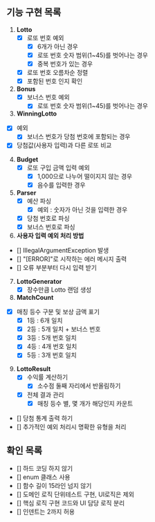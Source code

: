 ## 기능 구현 목록
1. **Lotto**
   - [x] 로또 번호 예외
     - [x] 6개가 아닌 경우
     - [x] 로또 번호 숫자 범위(1~45)를 벗어나는 경우
     - [x] 중복 번호가 있는 경우
   - [x] 로또 번호 오름차순 정렬
   - [x] 포함된 번호 인지 확인
2. **Bonus**
   - [x] 보너스 번호 예외
     - [x] 로또 번호 숫자 범위(1~45)를 벗어나는 경우
3. **WinningLotto**
  - [x] 예외
    - [x] 보너스 번호가 당첨 번호에 포함되는 경우
  - [x] 당첨값(사용자 입력)과 다른 로또 비교
4. **Budget**
   - [x] 로또 구입 금액 입력 예외
     - [x] 1,000으로 나누어 떨이지지 않는 경우
     - [x] 음수를 입력한 경우
5. **Parser**
   - [x] 예산 파싱
     -[x] 예외 : 숫자가 아닌 것을 입력한 경우 
   - [x] 당첨 번호로 파싱
   - [x] 보너스 번호로 파싱
6. **사용자 입력 예외 처리 방법**
  - [] IllegalArgumentException 발생
  - [] "[ERROR]"로 시작하는 에러 메시지 출력
  - [] 오류 부분부터 다시 입력 받기
7. **LottoGenerator**
   - [x] 장수만큼 Lotto 랜덤 생성
8. **MatchCount**
  - [x] 매칭 등수 구분 및 보상 금액 표기
    - [x] 1등 : 6개 일치
    - [x] 2등 : 5개 일치 + 보너스 번호
    - [x] 3등 : 5개 번호 일치
    - [x] 4등 : 4개 번호 일치
    - [x] 5등 : 3개 번호 일치
9. **LottoResult**
   - [x] 수익률 계산하기
     - [x] 소수점 둘째 자리에서 반올림하기
   - [x] 전체 결과 관리
     - [x] 매칭 등수 별, 몇 개가 해당인지 카운트
- [] 당첨 통계 출력 하기
- [] 추가적인 예외 처리시 명확한 유형을 처리

## 확인 목록
- [] 하드 코딩 하지 않기
- [] enum 클래스 사용
- [] 함수 길이 15라인 넘지 않기
- [] 도메인 로직 단위테스트 구현, UI로직은 제외
- [] 핵심 로직 구현 코드와 UI 담당 로직 분리
- [] 인덴트는 2까지 허용
  